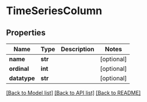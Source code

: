 # TimeSeriesColumn

## Properties
Name | Type | Description | Notes
------------ | ------------- | ------------- | -------------
**name** | **str** |  | [optional] 
**ordinal** | **int** |  | [optional] 
**datatype** | **str** |  | [optional] 

[[Back to Model list]](../README.md#documentation-for-models) [[Back to API list]](../README.md#documentation-for-api-endpoints) [[Back to README]](../README.md)

